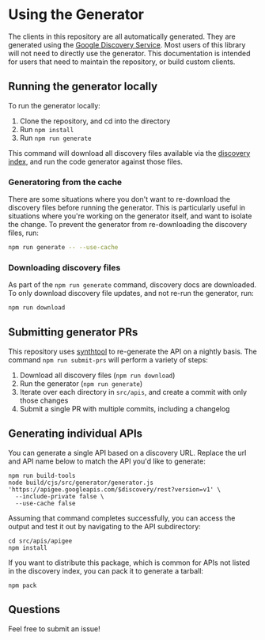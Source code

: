 # Using the Generator
The clients in this repository are all automatically generated.  They are generated using the [Google Discovery Service](https://developers.google.com/discovery).  Most users of this library will not need to directly use the generator.  This documentation is intended for users that need to maintain the repository, or build custom clients.

## Running the generator locally
To run the generator locally:
1. Clone the repository, and cd into the directory
2. Run `npm install`
3. Run `npm run generate`

This command will download all discovery files available via the [discovery index](https://www.googleapis.com/discovery/v1/apis/), and run the code generator against those files.

### Generatoring from the cache
There are some situations where you don't want to re-download the discovery files before running the generator.  This is particularly useful in situations where you're working on the generator itself, and want to isolate the change.  To prevent the generator from re-downloading the discovery files, run:
```sh
npm run generate -- --use-cache
```

### Downloading discovery files
As part of the `npm run generate` command, discovery docs are downloaded.  To only download discovery file updates, and not re-run the generator, run:
```sh
npm run download
```

## Submitting generator PRs
This repository uses [synthtool](https://github.com/googleapis/synthtool/) to re-generate the API on a nightly basis.  The command `npm run submit-prs` will perform a variety of steps:
1. Download all discovery files (`npm run download`)
2. Run the generator (`npm run generate`)
3. Iterate over each directory in `src/apis`, and create a commit with only those changes
4. Submit a single PR with multiple commits, including a changelog

## Generating individual APIs
You can generate a single API based on a discovery URL. Replace the url and API name below to match the API you'd like to generate:
```
npm run build-tools
node build/cjs/src/generator/generator.js 'https://apigee.googleapis.com/$discovery/rest?version=v1' \
  --include-private false \
  --use-cache false
```

Assuming that command completes successfully, you can access the output and test it out by navigating to the API subdirectory:
```
cd src/apis/apigee
npm install
```



If you want to distribute this package, which is common for APIs not listed in the discovery index, you can pack it to generate a tarball:
```
npm pack
```

## Questions
Feel free to submit an issue!
